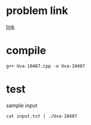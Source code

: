 # problem link
[link](https://uva.onlinejudge.org/external/104/10487.pdf)

# compile
```
g++ Uva-10487.cpp -o Uva-10487
```

# test
sample input
```
cat input.txt | ./Uva-10487
```
